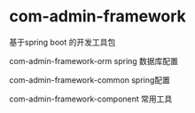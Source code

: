 # com-admin-framework
基于spring boot 的开发工具包

com-admin-framework-orm spring 数据库配置

com-admin-framework-common spring配置

com-admin-framework-component 常用工具

